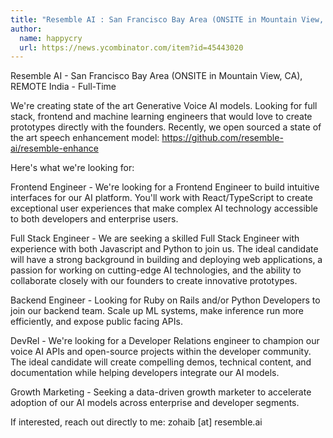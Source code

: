 ```yaml
---
title: "Resemble AI : San Francisco Bay Area (ONSITE in Mountain View, CA), REMOTE India"
author:
  name: happycry
  url: https://news.ycombinator.com/item?id=45443020
---
```

Resemble AI - San Francisco Bay Area (ONSITE in Mountain View, CA), REMOTE India - Full-Time

We&#x27;re creating state of the art Generative Voice AI models. Looking for full stack, frontend and machine learning engineers that would love to create prototypes directly with the founders. Recently, we open sourced a state of the art speech enhancement model: <a href="https:&#x2F;&#x2F;github.com&#x2F;resemble-ai&#x2F;resemble-enhance" rel="nofollow">https:&#x2F;&#x2F;github.com&#x2F;resemble-ai&#x2F;resemble-enhance</a>

Here&#x27;s what we&#x27;re looking for:

Frontend Engineer - We&#x27;re looking for a Frontend Engineer to build intuitive interfaces for our AI platform. You&#x27;ll work with React&#x2F;TypeScript to create exceptional user experiences that make complex AI technology accessible to both developers and enterprise users.

Full Stack Engineer - We are seeking a skilled Full Stack Engineer with experience with both Javascript and Python to join us. The ideal candidate will have a strong background in building and deploying web applications, a passion for working on cutting-edge AI technologies, and the ability to collaborate closely with our founders to create innovative prototypes.

Backend Engineer - Looking for Ruby on Rails and&#x2F;or Python Developers to join our backend team. Scale up ML systems, make inference run more efficiently, and expose public facing APIs.

DevRel - We&#x27;re looking for a Developer Relations engineer to champion our voice AI APIs and open-source projects within the developer community. The ideal candidate will create compelling demos, technical content, and documentation while helping developers integrate our AI models.

Growth Marketing - Seeking a data-driven growth marketer to accelerate adoption of our AI models across enterprise and developer segments.

If interested, reach out directly to me: zohaib [at] resemble.ai
<JobApplication />
